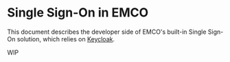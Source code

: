 Single Sign-On in EMCO
======================

This document describes the developer side of EMCO's built-in Single Sign-On solution, which relies on [Keycloak](https://keycloak.org).

WIP
